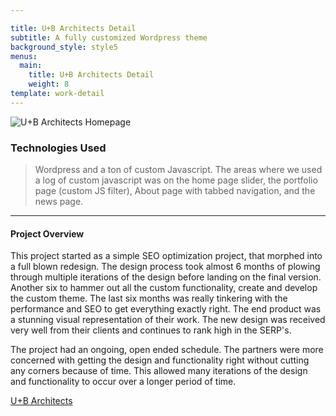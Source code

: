 ```yaml
---

title: U+B Architects Detail
subtitle: A fully customized Wordpress theme
background_style: style5
menus:
  main:
    title: U+B Architects Detail
    weight: 8
template: work-detail
---
```


![U+B Architects Homepage](/images/ub-full.jpg)

### Technologies Used

> Wordpress and a ton of custom Javascript. The areas where we used a log of custom javascript was on the home page slider, the portfolio page (custom JS filter), About page with tabbed navigation, and the news page. 

***

#### Project Overview

This project started as a simple SEO optimization project, that morphed into a full blown redesign. The design process took almost 6 months of plowing through multiple iterations of the design before landing on the final version. Another six to hammer out all the custom functionality, create and develop the custom theme. The last six months was really tinkering with the performance and SEO to get everything exactly right. The end product was a stunning visual representation of their work. The new design was received very well from their clients and continues to rank high in the SERP's. 

The project had an ongoing, open ended schedule. The partners were more concerned with getting the design and functionality right without cutting any corners because of time. This allowed many iterations of the design and functionality to occur over a longer period of time. 

[U+B Architects](https://www.uplusb.com/)


